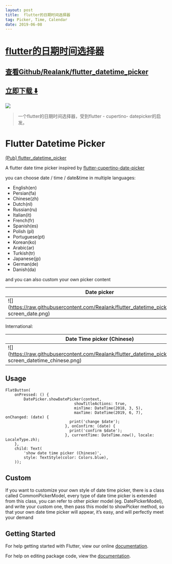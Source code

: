 ```yaml
---
layout: post
title:  flutter的日期时间选择器
tag: Picker, Time, Calendar
date: 2019-06-08
---
```


# [flutter的日期时间选择器 ](http://github.com/Realank/flutter_datetime_picker) 



## [查看Github/Realank/flutter_datetime_picker](http://github.com/Realank/flutter_datetime_picker)
## [立即下载 ️⬇️ ](https://codeload.github.com/Realank/flutter_datetime_picker/zip/master) 


 
![](https://flutterawesome.com/content/images/2018/12/flutter_datetime_picker.jpg)
 
>
> 一个flutter的日期时间选择器，受到flutter -  cupertino- datepicker的启发。
>

 
# Flutter Datetime Picker

[(Pub) flutter_datetime_picker](https://pub.dartlang.org/packages/flutter_datetime_picker)

A flutter date time picker inspired by [flutter-cupertino-date-picker](https://github.com/wuzhendev/flutter-cupertino-date-picker)

you can choose date / time / date&time in multiple languages:

- English(en)
- Persian(fa)
- Chinese(zh)
- Dutch(nl)
- Russian(ru)
- Italian(it)
- French(fr)
- Spanish(es)
- Polish (pl)
- Portuguese(pt)
- Korean(ko)
- Arabic(ar)
- Turkish(tr)
- Japanese(jp)
- German(de)
- Danish(da)

and you can also custom your own picker content


|Date picker|Time picker|Date Time picker|
| ------- | ------- |------- |
|![](https://raw.githubusercontent.com/Realank/flutter_datetime_picker/master/ screen_date.png) |![](https://raw.githubusercontent.com/Realank/flutter_datetime_picker/master/ screen_time.png) |![](https://raw.githubusercontent.com/Realank/flutter_datetime_picker/master/ screen_datetime_chinese.png) |

International:

| Date Time picker (Chinese) | Date Time picker (America) | Date Time picker (Dutch) | Date Time picker (Russian) |
| ------- | ------- | ------- | ------- |
|![](https://raw.githubusercontent.com/Realank/flutter_datetime_picker/master/ screen_datetime_chinese.png)|![](https://raw.githubusercontent.com/Realank/flutter_datetime_picker/master/ screen_datetime_english.png)|![](https://raw.githubusercontent.com/Realank/flutter_datetime_picker/master/ screen_datetime_dutch.png)|![](https://raw.githubusercontent.com/Realank/flutter_datetime_picker/master/ screen_datetime_russian.png)|

## Usage
```
FlatButton(
    onPressed: () {
        DatePicker.showDatePicker(context,
                              showTitleActions: true,
                              minTime: DateTime(2018, 3, 5),
                              maxTime: DateTime(2019, 6, 7), onChanged: (date) {
                            print('change $date');
                          }, onConfirm: (date) {
                            print('confirm $date');
                          }, currentTime: DateTime.now(), locale: LocaleType.zh);
    },
    child: Text(
        'show date time picker (Chinese)',
        style: TextStyle(color: Colors.blue),
    ));
```

## Custom
If you want to customize your own style of date time picker, there is a class called CommonPickerModel, every type of date time picker is extended from this class, you can refer to other picker model (eg. DatePickerModel), and write your custom one, then pass this model to showPicker method, so that your own date time picker will appear, it’s easy, and will perfectly meet your demand
## Getting Started

For help getting started with Flutter, view our online [documentation](https://flutter.io/).

For help on editing package code, view the [documentation](https://flutter.io/developing-packages/).

